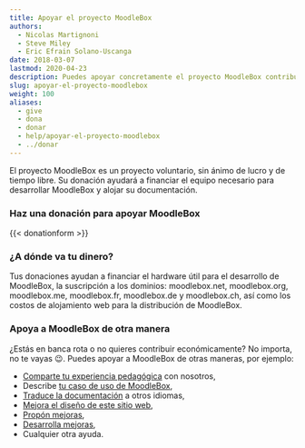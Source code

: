 ```yaml
---
title: Apoyar el proyecto MoodleBox
authors:
  - Nicolas Martignoni
  - Steve Miley
  - Eric Efrain Solano-Uscanga
date: 2018-03-07
lastmod: 2020-04-23
description: Puedes apoyar concretamente el proyecto MoodleBox contribuyendo a los costes y aumentando la motivación para su desarrollo continuado
slug: apoyar-el-proyecto-moodlebox
weight: 100
aliases:
  - give
  - dona
  - donar
  - help/apoyar-el-proyecto-moodlebox
  - ../donar
---
```

El proyecto MoodleBox es un proyecto voluntario, sin ánimo de lucro y de tiempo libre. Su donación ayudará a financiar el equipo necesario para desarrollar MoodleBox y alojar su documentación.

### Haz una donación para apoyar MoodleBox

{{< donationform >}}

### ¿A dónde va tu dinero?

Tus donaciones ayudan a financiar el hardware útil para el desarrollo de MoodleBox, la suscripción a los dominios: moodlebox.net, moodlebox.org, moodlebox.me, moodlebox.fr, moodlebox.de y moodlebox.ch, así como los costos de alojamiento web para la distribución de MoodleBox.

### Apoya a MoodleBox de otra manera

¿Estás en banca rota o no quieres contribuir económicamente? No importa, no te vayas 😉. Puedes apoyar a MoodleBox de otras maneras, por ejemplo:

  - [Comparte tu experiencia pedagógica][1] con nosotros,
  - Describe [tu caso de uso de MoodleBox][1],
  - [Traduce la documentación][2] a otros idiomas,
  - [Mejora el diseño de este sitio web][3],
  - [Propón mejoras][1],
  - [Desarrolla mejoras][4],
  - Cualquier otra ayuda.

 [1]: https://discuss.moodlebox.net/
 [2]: https://github.com/moodlebox/moodlebox.net/blob/main/README.md
 [3]: https://github.com/moodlebox/hugo-moodlebox-theme
 [4]: https://github.com/moodlebox/moodle-tool_moodlebox
